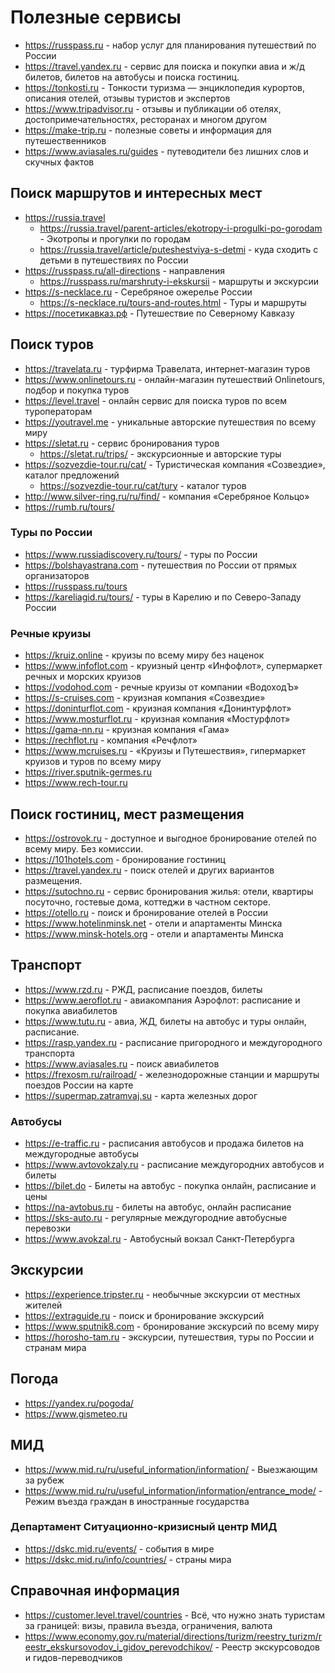 # Полезные сервисы

* https://russpass.ru - набор услуг для планирования путешествий по России
* https://travel.yandex.ru - сервис для поиска и покупки авиа и ж/д билетов, билетов на автобусы и поиска гостиниц.
* https://tonkosti.ru - Тонкости туризма — энциклопедия курортов, описания отелей, отзывы туристов и экспертов
* https://www.tripadvisor.ru - отзывы и публикации об отелях, достопримечательностях, ресторанах и многом другом
* https://make-trip.ru - полезные советы и информация для путешественников
* https://www.aviasales.ru/guides - путеводители без лишних слов и скучных фактов

## Поиск маршрутов и интересных мест

* https://russia.travel
  - https://russia.travel/parent-articles/ekotropy-i-progulki-po-gorodam - Экотропы и прогулки по городам
  - https://russia.travel/article/puteshestviya-s-detmi - куда сходить с детьми в путешествиях по России
* https://russpass.ru/all-directions - направления
  - https://russpass.ru/marshruty-i-ekskursii - маршруты и экскурсии
* https://s-necklace.ru - Серебряное ожерелье России
  - https://s-necklace.ru/tours-and-routes.html - Туры и маршруты
* https://посетикавказ.рф - Путешествие по Северному Кавказу

## Поиск туров

* https://travelata.ru - турфирма Травелата, интернет-магазин туров
* https://www.onlinetours.ru - онлайн-магазин путешествий Onlinetours, подбор и покупка туров
* https://level.travel - онлайн сервис для поиска туров по всем туроператорам
* https://youtravel.me - уникальные авторские путешествия по всему миру
* https://sletat.ru - сервис бронирования туров
  - https://sletat.ru/trips/ - экскурсионные и авторские туры
* https://sozvezdie-tour.ru/cat/ - Туристическая компания «Созвездие», каталог предложений
  - https://sozvezdie-tour.ru/cat/tury - каталог туров
* http://www.silver-ring.ru/ru/find/ - компания «Серебряное Кольцо»
* https://rumb.ru/tours/

### Туры по России

* https://www.russiadiscovery.ru/tours/ - туры по России
* https://bolshayastrana.com - путешествия по России от прямых организаторов
* https://russpass.ru/tours
* https://kareliagid.ru/tours/ - туры в Карелию и по Северо-Западу России

### Речные круизы

* https://kruiz.online - круизы по всему миру без наценок
* https://www.infoflot.com - круизный центр «Инфофлот», супермаркет речных и морских круизов
* https://vodohod.com - речные круизы от компании «ВодоходЪ»
* https://s-cruises.com - круизная компания «Созвездие»
* https://doninturflot.com - круизная компания «Донинтурфлот»
* https://www.mosturflot.ru - круизная компания «Мостурфлот»
* https://gama-nn.ru - круизная компания «Гама»
* https://rechflot.ru - компания «Речфлот»
* https://www.mcruises.ru -  «Круизы и Путешествия», гипермаркет круизов и туров по всему миру
* https://river.sputnik-germes.ru
* https://www.rech-tour.ru

## Поиск гостиниц, мест размещения

* https://ostrovok.ru -  доступное и выгодное бронирование отелей по всему миру. Без комиссии.
* https://101hotels.com - бронирование гостиниц
* https://travel.yandex.ru - поиск отелей и других вариантов размещения.
* https://sutochno.ru - сервис бронирования жилья: отели, квартиры посуточно, гостевые дома, коттеджи в частном секторе.
* https://otello.ru - поиск и бронирование отелей в России
* https://www.hotelinminsk.net - отели и апартаменты Минска
* https://www.minsk-hotels.org - отели и апартаменты Минска

## Транспорт

* https://www.rzd.ru - РЖД, расписание поездов, билеты
* https://www.aeroflot.ru - авиакомпания Аэрофлот: расписание и покупка авиабилетов
* https://www.tutu.ru - авиа, ЖД, билеты на автобус и туры онлайн, расписание.
* https://rasp.yandex.ru - расписание пригородного и междугородного транспорта
* https://www.aviasales.ru - поиск авиабилетов
* https://frexosm.ru/railroad/ - железнодорожные станции и маршруты поездов России на карте
* https://supermap.zatramvaj.su - карта железных дорог

### Автобусы

* https://e-traffic.ru - расписания автобусов и продажа билетов на междугородные автобусы
* https://www.avtovokzaly.ru - расписание междугородних автобусов и билеты
* https://bilet.do - Билеты на автобус - покупка онлайн, расписание и цены
* https://na-avtobus.ru - билеты на автобус, онлайн расписание
* https://sks-auto.ru - регулярные междугородние автобусные перевозки
* https://www.avokzal.ru - Автобусный вокзал Санкт-Петербурга

## Экскурсии

* https://experience.tripster.ru - необычные экскурсии от местных жителей
* https://extraguide.ru - поиск и бронирование экскурсий
* https://www.sputnik8.com - бронирование экскурсий по всему миру
* https://horosho-tam.ru - экскурсии, путешествия, туры по России и странам мира

## Погода

* https://yandex.ru/pogoda/
* https://www.gismeteo.ru

## МИД

* https://www.mid.ru/ru/useful_information/information/ - Выезжающим за рубеж
* https://www.mid.ru/ru/useful_information/information/entrance_mode/ - Режим въезда граждан в иностранные государства

### Департамент Ситуационно-кризисный центр МИД

* https://dskc.mid.ru/events/ - события в мире
* https://dskc.mid.ru/info/countries/ - страны мира

## Справочная информация

* https://customer.level.travel/countries - Всё, что нужно знать туристам за границей: визы, правила въезда, ограничения, валюта
* https://www.economy.gov.ru/material/directions/turizm/reestry_turizm/reestr_ekskursovodov_i_gidov_perevodchikov/ - Реестр экскурсоводов и гидов-переводчиков
